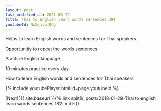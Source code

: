 ```yaml
---
layout: post
last_modified_at: 2021-03-29
title: Thai to English learn words sentences 384 
youtubeId: NxXgivu_DCg
---
```

 
 
Helps to learn English words and sentences for Thai speakers.

Opportunitiy to repeat the words sentences. 

Practice English language. 
 
10 minutes practice every day. 
 
How to learn English words and sentences for Thai speakers 
 
{% include youtubePlayer.html id=page.youtubeId %}
 
 
[Next]({{ site.baseurl }}{% link  split1/_posts/2018-01-29-Thai to english learn words sentences 182 .md%})
 
